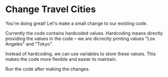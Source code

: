 # Change Travel Cities

You're doing great! Let's make a small change to our existing code.

Currently the code contains hardcoded values. Hardcoding means directly providing the values in the code – we are dicreclty printing values "Los Angeles" and "Tokyo".

Instead of hardcoding, we can use variables to store these values. This makes the code more flexible and easier to maintain.

Run the code after making the changes.